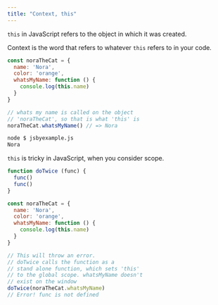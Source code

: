 ```yaml
---
title: "Context, this"
---
```


`this` in JavaScript refers to the object in which it was created. 

Context is the word that refers to whatever `this` refers to in your code.

```javascript
const noraTheCat = {
  name: 'Nora',
  color: 'orange',
  whatsMyName: function () {
    console.log(this.name)
  }
}

// whats my name is called on the object 
// 'noraTheCat', so that is what 'this' is
noraTheCat.whatsMyName() // => Nora
```

```bash
node $ jsbyexample.js
Nora
```

`this` is tricky in JavaScript, when you consider scope.

```javascript
function doTwice (func) {
  func()
  func()
}

const noraTheCat = {
  name: 'Nora',
  color: 'orange',
  whatsMyName: function () {
    console.log(this.name)
  }
}

// This will throw an error.
// doTwice calls the function as a
// stand alone function, which sets 'this'
// to the global scope. whatsMyName doesn't
// exist on the window
doTwice(noraTheCat.whatsMyName)
// Error! func is not defined
```
